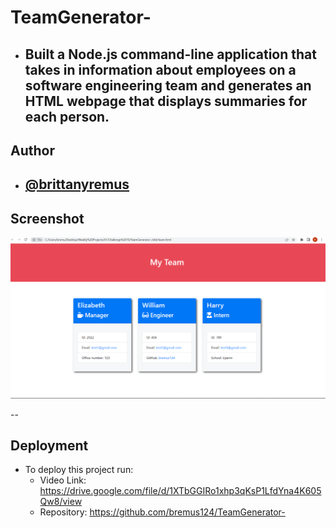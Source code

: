 # TeamGenerator-

- ## Built a Node.js command-line application that takes in information about employees on a software engineering team and generates an HTML webpage that displays summaries for each person.

## Author

- ## [@brittanyremus](https://www.github.com/bremus124)

## Screenshot

![Screenshot](screenshot.png)

--

## Deployment

- To deploy this project run:
  - Video Link: https://drive.google.com/file/d/1XTbGGIRo1xhp3qKsP1LfdYna4K605Qw8/view
  - Repository: https://github.com/bremus124/TeamGenerator-
